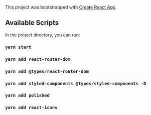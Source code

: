 This project was bootstrapped with [Create React App](https://github.com/facebook/create-react-app).

## Available Scripts

In the project directory, you can run:

### `yarn start`

### `yarn add react-router-dom`

### `yarn add @types/react-router-dom`

### `yarn add styled-components @types/styled-components -D `

### `yarn add polished `

### ` yarn add react-icons `
